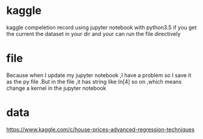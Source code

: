 # kaggle
kaggle compeletion record
using jupyter notebook with python3.5
if you get the current the dataset in your dir and your can run the file directively
# file
Because when I update my jupyter notebook ,I have a problem so I save it as the py file .But in the file ,it has string like In[4] so on ,which means change a kernel in the jupyter notebook 
# data
https://www.kaggle.com/c/house-prices-advanced-regression-techniques
